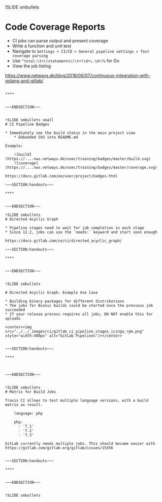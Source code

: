 !SLIDE smbullets
# Code Coverage Reports

* CI jobs can parse output and present coverage
* Write a function and unit test
* Navigate to `Settings > CI/CD > General pipeline settings > Test coverage parsing`
* Use `^total:\t+\(statements\)\t+(\d+\.\d+)%` for Go
* View the job listing

https://www.netways.de/blog/2018/06/07/continuous-integration-with-golang-and-gitlab/

~~~SECTION:handouts~~~

****


~~~ENDSECTION~~~


!SLIDE smbullets small
# CI Pipeline Badges

* Immediately see the build status in the main project view
    * Embedded SVG into README.md

Example:

    ![build](https://....nws.netways.de/osmc/training/badges/master/build.svg)
    ![coverage](https://....nws.netways.de/osmc/training/badges/master/coverage.svg)

https://docs.gitlab.com/ee/user/project/badges.html

~~~SECTION:handouts~~~

****


~~~ENDSECTION~~~

!SLIDE smbullets
# Directed Acyclic Graph

* Pipeline stages need to wait for job completion in each stage
* Since 12.2, jobs can use the `needs:` keyword and start soon enough

https://docs.gitlab.com/ce/ci/directed_acyclic_graph/

~~~SECTION:handouts~~~

****


~~~ENDSECTION~~~


!SLIDE smbullets

# Directed Acyclic Graph: Example Use Case

* Building binary packages for different distributions
* The jobs for Bionic builds could be started once the previous job succeeded
* If your release process requires all jobs, DO NOT enable this for uploads

<center><img src="../../_images/ci/gitlab_ci_pipeline_stages_icinga_rpm.png" style="width:400px" alt="GitLab Pipelines"/></center>


~~~SECTION:handouts~~~

****



~~~ENDSECTION~~~


!SLIDE smbullets
# Matrix for Build Jobs

Travis CI allows to test multiple language versions, with a build matrix as result.

    language: php

    php:
      - '7.1'
      - '7.2'
      - '7.3'

GitLab currently needs multiple jobs. This should become easier with
https://gitlab.com/gitlab-org/gitlab/issues/15356


~~~SECTION:handouts~~~

****


~~~ENDSECTION~~~


!SLIDE smbullets


